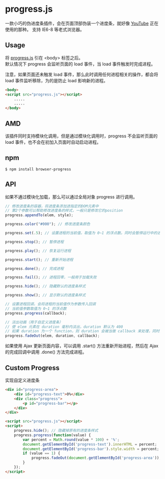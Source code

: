 # progress.js

一款小巧的伪进度条插件，会在页面顶部伪装一个进度条，就好像 [YouTube](https://www.youtube.com/) 正在使用的那种。
支持 IE6-8 等老式浏览器。

## Usage

将 [progress.js] 引在 \<body\> 标签之后。<br>
默认情况下 progress 会监听页面的 load 事件，当 load 事件触发时完成进程。<br>

注意，如果页面还未触发 load 事件，那么此时调用任何进程相关的操作，都会将 load 事件监听移除，为的是防止 load 影响新的进程。

``` html
<body>
<script src="progress.js"></script>
	.....
	.....
</body>
```
[progress.js]: https://github.com/baijunjie/progress.js/blob/master/progress.js


## AMD

该插件同时支持模块化调用，但是通过模块化调用时，progress 不会监听页面的 load 事件，也不会在初加入页面时自动启动进程。

## npm

```shell
$ npm install browser-progress
```

## API

如果不通过模块化加载，那么可以通过全局对象 progress 进行调用。

```js
// 修改进度条的容器，将进度条添加进指定的DOM元素中
// 第2个参数可以帮助修改进度条的样式，一般只是修改它的position
progress.appendTo(elem, style);

progress.color("#000"); // 修改进度条颜色

progress.set(.5); // 设置进程的当前值，取值为 0~1 的浮点数。同时会暂停运行中的进程，使进程变为手动设置

progress.stop(); //	暂停进程

progress.play(); // 恢复运行进程

progress.start(); // 重新开始进程

progress.done(); // 完成进程

progress.fail(); // 进程回零，一般用于加载失败

progress.hide(); // 隐藏默认的进度条样式

progress.show(); // 显示默认的进度条样式

// 设置进程回调，会将进程的当前值作为参数传入回调
// 当前值参数取值为 0~1 的浮点数
progress.progress(callback);

// 淡出动画（用于自定义进度条）
// 使 elem 元素在 duration 毫秒内淡出，duration 默认为 400
// 如果 duration 为一个 function，则 duration 会被当做 callback 来处理，同时第三个参数 callback 会被忽略
progress.fadeOut(elem, duration, callback);
```

如果使用 Ajax 更新页面内容，可以调用 .start() 方法重新开始进程，然后在 Ajax 的完成回调中调用 .done() 方法完成进程。

## Custom Progress

实现自定义进度条
``` html
<div id="progress-area">
	<div id="progress-text">0%</div>
	<div class="progress">
		<p id="progress-bar"></p>
	</div>
</div>

<script src="progress.js"></script>
<script>
	progress.hide(); // 隐藏掉原有的进度条样式
	progress.progress(function(value) {
		var percent = Math.round(value * 100) + '%';
		document.getElementById('progress-text').innerHTML = percent;
		document.getElementById('progress-bar').style.width = percent;
		if (value == 1) {
			progress.fadeOut(document.getElementById('progress-area'));
		}
	});
</script>
```









